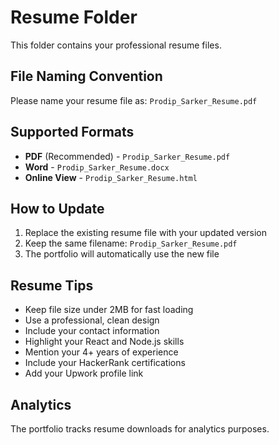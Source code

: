 # Resume Folder

This folder contains your professional resume files.

## File Naming Convention

Please name your resume file as: `Prodip_Sarker_Resume.pdf`

## Supported Formats

- **PDF** (Recommended) - `Prodip_Sarker_Resume.pdf`
- **Word** - `Prodip_Sarker_Resume.docx`
- **Online View** - `Prodip_Sarker_Resume.html`

## How to Update

1. Replace the existing resume file with your updated version
2. Keep the same filename: `Prodip_Sarker_Resume.pdf`
3. The portfolio will automatically use the new file

## Resume Tips

- Keep file size under 2MB for fast loading
- Use a professional, clean design
- Include your contact information
- Highlight your React and Node.js skills
- Mention your 4+ years of experience
- Include your HackerRank certifications
- Add your Upwork profile link

## Analytics

The portfolio tracks resume downloads for analytics purposes.
